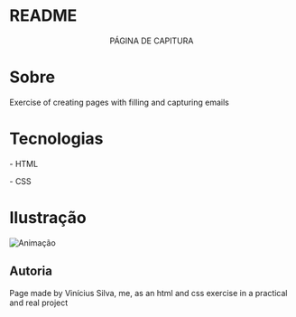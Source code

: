# README
<p align="center" > PÁGINA DE CAPITURA </p>


# Sobre
Exercise of creating pages with filling and capturing emails
# Tecnologias
<p>- HTML</p>
<p>- CSS</p>

# Ilustração

  ![Animação](https://user-images.githubusercontent.com/58434465/122659301-1df1b980-d14d-11eb-8ba0-03e7f50754eb.gif)


## Autoria

<p>
Page made by Vinícius Silva, me, as an html and css exercise in a practical and real project</p>
